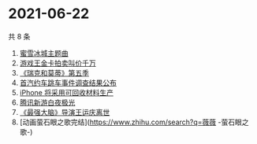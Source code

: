# 2021-06-22

共 8 条

<!-- BEGIN -->
<!-- 最后更新时间 Tue Jun 22 2021 03:05:36 GMT+0800 (China Standard Time) -->

1. [蜜雪冰城主题曲](https://www.zhihu.com/search?q=蜜雪冰城)
2. [游戏王金卡拍卖叫价千万](https://www.zhihu.com/search?q=游戏王)
3. [《瑞克和莫蒂》第五季](https://www.zhihu.com/search?q=瑞克和莫蒂)
4. [首汽约车跳车事件调查结果公布](https://www.zhihu.com/search?q=首汽约车)
5. [iPhone 将采用可回收材料生产](https://www.zhihu.com/search?q=苹果)
6. [腾讯新游白夜极光](https://www.zhihu.com/search?q=白夜极光)
7. [《最强大脑》导演王运庆离世](https://www.zhihu.com/search?q=最强大脑导演王运庆)
8. [动画萤石眼之歌完结](https://www.zhihu.com/search?q=薇薇 -萤石眼之歌-)

<!-- END -->
